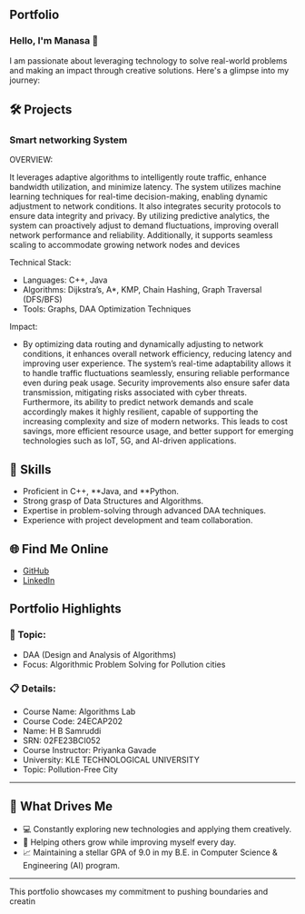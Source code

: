 ## Portfolio

### Hello, I'm Manasa 👋

I am passionate about leveraging technology to solve real-world problems and making an impact through creative solutions. 
Here's a glimpse into my journey:  


## 🛠 Projects

### Smart networking System 

OVERVIEW:  

It leverages adaptive algorithms to intelligently route traffic, enhance bandwidth utilization, and minimize latency. The system utilizes machine learning techniques for real-time decision-making, enabling dynamic adjustment to network conditions. It also integrates security protocols to ensure data integrity and privacy. By utilizing predictive analytics, the system can proactively adjust to demand fluctuations, improving overall network performance and reliability. Additionally, it supports seamless scaling to accommodate growing network nodes and devices

Technical Stack:  

- Languages: C++, Java  
- Algorithms: Dijkstra’s, A*, KMP, Chain Hashing, Graph Traversal (DFS/BFS)
- Tools: Graphs, DAA Optimization Techniques  

Impact:  

- By optimizing data routing and dynamically adjusting to network conditions, it enhances overall network efficiency, reducing latency and improving user experience. The system’s real-time adaptability allows it to handle traffic fluctuations seamlessly, ensuring reliable performance even during peak usage. Security improvements also ensure safer data transmission, mitigating risks associated with cyber threats. Furthermore, its ability to predict network demands and scale accordingly makes it highly resilient, capable of supporting the increasing complexity and size of modern networks. This leads to cost savings, more efficient resource usage, and better support for emerging technologies such as IoT, 5G, and AI-driven applications.
## 🚀 Skills  

- Proficient in C++, **Java, and **Python.  
- Strong grasp of Data Structures and Algorithms.  
- Expertise in problem-solving through advanced DAA techniques.  
- Experience with project development and team collaboration.  


## 🌐 Find Me Online

- [GitHub]()
- [LinkedIn](https://www.linkedin.com/in/h-b-samruddi-5a0372306/)

## Portfolio Highlights

### 🎯 Topic: 

- DAA (Design and Analysis of Algorithms)  
- Focus: Algorithmic Problem Solving for Pollution cities  

### 📋 Details:

- Course Name: Algorithms Lab 
- Course Code: 24ECAP202  
- Name: H B Samruddi 
- SRN: 02FE23BCI052  
- Course Instructor: Priyanka Gavade  
- University: KLE TECHNOLOGICAL UNIVERSITY
- Topic: Pollution-Free City

---

## 🎨 What Drives Me  
- 💻 Constantly exploring new technologies and applying them creatively.  
- 🤝 Helping others grow while improving myself every day.  
- 📈 Maintaining a stellar GPA of 9.0 in my B.E. in Computer Science & Engineering (AI) program.  

---

This portfolio showcases my commitment to pushing boundaries and creatin
